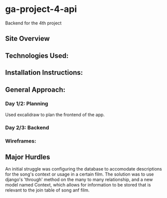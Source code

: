 # ga-project-4-api

Backend for the 4th project

## Site Overview

## Technologies Used:

## Installation Instructions:

## General Approach:

### Day 1/2: Planning

Used excalidraw to plan the frontend of the app.

### Day 2/3: Backend

### Wireframes:

## Major Hurdles

An initial struggle was configuring the database to accomodate descriptions for the song's context or usage in a certain film. The solution was to use django's 'through' method on the many to many relationship, and a new model named Context, which allows for information to be stored that is relevant to the join table of song anf film.
